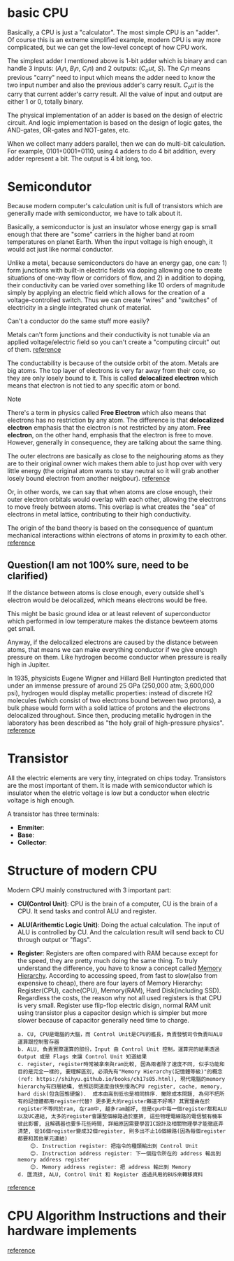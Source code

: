 # basic CPU
Basically, a CPU is just a "calculator". The most simple CPU is an "adder". Of course this is an extreme simplified example, modern CPU is way more complicated, but we can get the low-level concept of how CPU work. 

The simplest adder I mentioned above is 1-bit adder which is binary and can handle 3 inputs: ($A_in$, $B_in$, $C_in$) and 2 outputs: ($C_out$, $S$). The $C_in$ means previous "carry" need to input which means the adder need to know the two input number and also the previous adder's carry result. $C_out$ is the carry that current adder's carry result. All the value of input and output are either 1 or 0, totally binary. 

The physical implementation of an adder is based on the design of electric circuit. And logic implementation is based on the design of logic gates, the AND-gates, OR-gates and NOT-gates, etc.

When we collect many adders parallel, then we can do multi-bit calculation. For example, 0101+0001=0110, using 4 adders to do 4 bit addition, every adder represent a bit. The output is 4 bit long, too. 

# Semicondutor
Because modern computer's calculation unit is full of transistors which are generally made with semiconductor, we have to talk about it.

Basically, a semiconductor is just an insulator whose energy gap is small enough that there are "some" carriers in the higher band at room temperatures on planet Earth. When the input voltage is high enough, it would act just like normal conductor. 

Unlike a metal, because semiconductors do have an energy gap, one can: 1) form junctions with built-in electric fields via doping allowing one to create situations of one-way flow or corridors of flow, and 2) in addition to doping, their conductivity can be varied over something like 10 orders of magnitude simply by applying an electric field which allows for the creation of a voltage-controlled switch. Thus we can create "wires" and "switches" of electricity in a single integrated chunk of material.

Can't a conductor do the same stuff more easily?

Metals can't form junctions and their conductivity is not tunable via an applied voltage/electric field so you can't create a "computing circuit" out of them.
[reference](https://www.reddit.com/r/AskPhysics/comments/m7r8qw/whats_the_point_of_semiconductors_isnt_it_just/)

The conductability is because of the outside orbit of the atom. Metals are big atoms. The top layer of electrons is very far away from their core, so they are only losely bound to it. This is called **delocalized electron** which means that electron is not tied to any specific atom or bond. 

> [!NOTE]
> There's a term in physics called **Free Electron** which also means that electrons has no restriction by any atom. The difference is that **delocalized electron** emphasis that the electron is not restricted by any atom. **Free electron**, on the other hand, emphasis that the electron is free to move. However, generally in consequence, they are talking about the same thing.

The outer electrons are basically as close to the neighouring atoms as they are to their original owner wich makes them able to just hop over with very little energy (the original atom wants to stay neutral so it will grab another losely bound electron from another neigbour). [reference](https://www.reddit.com/r/explainlikeimfive/comments/pyhqtf/eli5_why_do_metals_have_free_electrons/)

Or, in other words, we can say that when atoms are close enough, their outer electron orbitals would overlap with each other, allowing the electrons to move freely between atoms. This overlap is what creates the "sea" of electrons in metal lattice, contributing to their high conductivity.

The origin of the band theory is based on the consequence of quantum mechanical interactions within electrons of atoms in proximity to each other. [reference](https://www.quora.com/What-is-the-origin-of-the-formation-of-a-band-gap-in-the-band-structure-of-some-materials)

Question(I am not 100% sure, need to be clarified)
------------------------------------------------
If the distance between atoms is close enough, every outside shell's electron would be delocalized, which means electrons would be free.

This might be basic ground idea or at least relevent of superconductor which performed in low temperature makes the distance bewteem atoms get small.

Anyway, if the delocalized electrons are caused by the distance between atoms, that means we can make everything conductor if we give enough pressure on them. Like hydrogen become conductor when pressure is really high in Jupiter. 

In 1935, physicists Eugene Wigner and Hillard Bell Huntington predicted that under an immense pressure of around 25 GPa (250,000 atm; 3,600,000 psi), hydrogen would display metallic properties: instead of discrete H2 molecules (which consist of two electrons bound between two protons), a bulk phase would form with a solid lattice of protons and the electrons delocalized throughout. Since then, producing metallic hydrogen in the laboratory has been described as "the holy grail of high-pressure physics". [reference](https://en.wikipedia.org/wiki/Metallic_hydrogen)

# Transistor
All the electric elements are very tiny, integrated on chips today. Transistors are the most important of them. It is made with semiconductor which is insulator when the eletric voltage is low but a conductor when electric voltage is high enough. 



A transistor has three terminals:
  * **Emmiter**:
  * **Base**:
  * **Collector**:

# Structure of modern CPU
Modern CPU mainly constructured with 3 important part: 
  * **CU(Control Unit)**: CPU is the brain of a computer, CU is the brain of a CPU. It send tasks and control ALU and register. 
  * **ALU(Arithemtic Logic Unit)**: Doing the actual calculation. The input of ALU is controlled by CU. And the calculation result will send back to CU through output or "flags". 
  * **Register**:  Registers are often compared with RAM because except for the speed, they are pretty much doing the same thing. To truly understand the difference, you have to know a concept called [Memory Hierarchy](https://shihyu.github.io/books/ch17s05.html). According to accessing speed, from fast to slow(also from expensive to cheap), there are four layers of Memory Hierarchy: Register(CPU), cache(CPU), Memory(RAM), Hard Disk(including SSD). Regardless the costs, the reason why not all used registers is that CPU is very small.   Register use flip-flop electric disign, normal RAM unit using transistor plus a capacitor design which is simpler but more slower because of capacitor generally need time to charge.



		a. CU, CPU是電腦的大腦，而 Control Unit是CPU的艦長，負責發號司令負責叫ALU運算跟控制暫存器
		b. ALU, 負責實際運算的部份，Input 由 Control Unit 控制，運算完的結果透過 Output 或是 Flags 來讓 Control Unit 知道結果
		c. register, register時常被拿來與ram比較, 因為兩者除了速度不同, 似乎功能和目的是完全一樣的, 要理解區別, 必須先有"Memory Hierarchy(記憶體等級)"的概念(ref: https://shihyu.github.io/books/ch17s05.html), 現代電腦的memory hierarchy有四層結構, 依照訪問速度由快到慢為CPU register, cache, memory, hard disk(包含固態硬盤).  成本由高到低也是相同排序. 撇除成本問題, 為何不把所有的記憶體都用register代替? 更多更大的register難道不好嗎? 其實理由在於register不等同於ram, 在ram中, 越多ram越好, 但是cpu中每一個register都和ALU以及UC連結, 太多的register會讓整個線路過於壅擠, 這些物理電線路的電信號有機率彼此影響, 且解碼器也要多花些時間, 詳細原因需要學習IC設計及相關物理學才能徹底弄清楚, 從16個register變成32個register, 則多出不止16個線路(因為每個register都要和其他單元連結)
			😊. Instruction register: 把指令的種類輸出到 Control Unit
			😊. Instruction address register: 下一個指令所在的 address 輸出到 memory address register
			😊. Memory address register: 把 address 輸出到 Memory
		d. 匯流排, ALU, Control Unit 和 Register 透過共用的BUS來轉移資料


[reference](https://blog.codylab.com/how-cpu-works/)

# CPU Algorithm Instructions and their hardware implements
[reference](https://www.zhihu.com/question/55707696)

